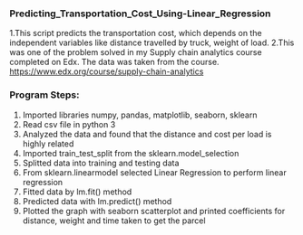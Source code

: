 ### Predicting_Transportation_Cost_Using-Linear_Regression

1.This script predicts the transportation cost, which depends on the independent variables like distance travelled by truck, weight of load.
2.This was one of the problem solved in my Supply chain analytics course completed on Edx. The data was taken from the course.
https://www.edx.org/course/supply-chain-analytics


### Program Steps:
1. Imported libraries numpy, pandas, matplotlib, seaborn, sklearn
2. Read csv file in python 3
3. Analyzed the data and found that the distance and cost per load is highly related
4. Imported train_test_split from the sklearn.model_selection
5. Splitted data into training and testing data
6. From sklearn.linearmodel selected Linear Regression to perform linear regression
7. Fitted data by lm.fit() method
8. Predicted data with lm.predict() method
9. Plotted the graph with seaborn scatterplot and printed coefficients for distance, weight and time taken to get the parcel

